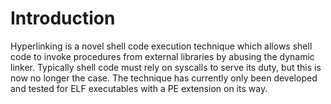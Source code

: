 # Introduction
Hyperlinking is a novel shell code execution technique which allows shell code to invoke procedures from external libraries by abusing the dynamic linker. Typically shell code must rely on syscalls to serve its duty, but this is now no longer the case. The technique has currently only been developed and tested for ELF executables with a PE extension on its way.

